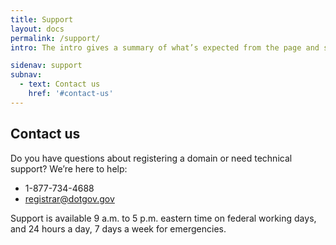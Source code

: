 ```yaml
---
title: Support
layout: docs
permalink: /support/
intro: The intro gives a summary of what’s expected from the page and should work together with the headline.

sidenav: support
subnav:
  - text: Contact us
    href: '#contact-us'
---
```


## Contact us

Do you have questions about registering a domain or need technical support? We’re here to help:

* 1-877-734-4688
* <registrar@dotgov.gov>

Support is available 9 a.m. to 5 p.m. eastern time on federal working days, and 24 hours a day, 7 days a week for emergencies.
